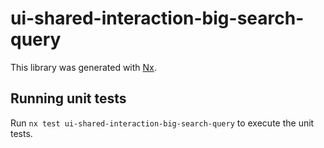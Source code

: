 # ui-shared-interaction-big-search-query

This library was generated with [Nx](https://nx.dev).

## Running unit tests

Run `nx test ui-shared-interaction-big-search-query` to execute the unit tests.
